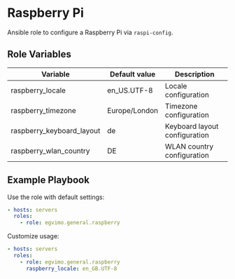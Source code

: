 # Raspberry Pi

Ansible role to configure a Raspberry Pi via `raspi-config`.

## Role Variables

| Variable                  | Default value | Description                   |
| ------------------------- | ------------- | ----------------------------- |
| raspberry_locale          | en_US.UTF-8   | Locale configuration          |
| raspberry_timezone        | Europe/London | Timezone configuration        |
| raspberry_keyboard_layout | de            | Keyboard layout configuration |
| raspberry_wlan_country    | DE            | WLAN country configuration    |

## Example Playbook

Use the role with default settings:

```yml
- hosts: servers
  roles:
    - role: egvimo.general.raspberry
```

Customize usage:

```yml
- hosts: servers
  roles:
    - role: egvimo.general.raspberry
      raspberry_locale: en_GB.UTF-8
```
